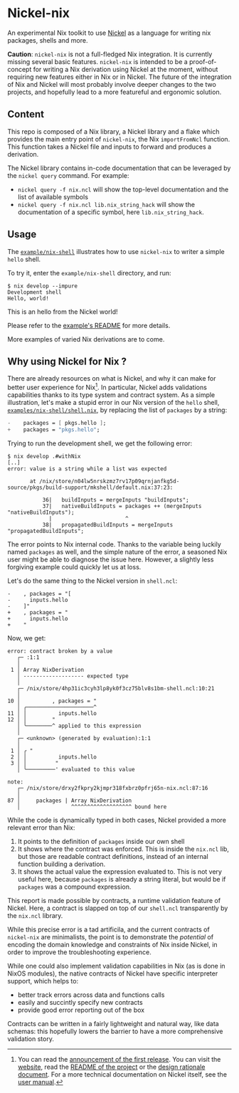 Nickel-nix
==========

An experimental Nix toolkit to use [Nickel](https://github.com/tweag/nickel) as a
language for writing nix packages, shells and more.

**Caution**: `nickel-nix` is not a full-fledged Nix integration. It is currently
missing several basic features. `nickel-nix` is intended to be a
proof-of-concept for writing a Nix derivation using Nickel at the moment,
without requiring new features either in Nix or in Nickel. The future of the
integration of Nix and Nickel will most probably involve deeper changes to the
two projects, and hopefully lead to a more featureful and ergonomic solution.

## Content

This repo is composed of a Nix library, a Nickel library and a flake which
provides the main entry point of `nickel-nix`, the Nix `importFromNcl` function.
This function takes a Nickel file and inputs to forward and produces a
derivation.

The Nickel library contains in-code documentation that can be leveraged by the
`nickel query` command. For example:

- `nickel query -f nix.ncl` will show the top-level documentation and the list of
    available symbols
- `nickel query -f nix.ncl lib.nix_string_hack` will show the documentation of a
    specific symbol, here `lib.nix_string_hack`.

## Usage

The [`example/nix-shell`](examples/nix-shell/) illustrates how to use
`nickel-nix` to writer a simple `hello` shell.

To try it, enter the `example/nix-shell` directory, and run:

```
$ nix develop --impure
Development shell
Hello, world!
```

This is an hello from the Nickel world!

Please refer to the [example's README](examples/nix-shell/README.md) for more
details.

More examples of varied Nix derivations are to come.

## Why using Nickel for Nix ?

There are already resources on what is Nickel, and why it can make for better
user experience for Nix[^1]. In particular, Nickel adds validations capabilities
thanks to its type system and contract system. As a simple illustration, let's
make a stupid error in our Nix version of the `hello` shell,
[`examples/nix-shell/shell.nix`](examples/nix-shell/shell.nix), by replacing the
list of `packages` by a string:

```nix
-    packages = [ pkgs.hello ];
+    packages = "pkgs.hello";
```

Trying to run the development shell, we get the following error:

```
$ nix develop .#withNix
[..]
error: value is a string while a list was expected

       at /nix/store/n04lw5nrskzmz7rv17p09qrnjanfkg5d-source/pkgs/build-support/mkshell/default.nix:37:23:

           36|   buildInputs = mergeInputs "buildInputs";
           37|   nativeBuildInputs = packages ++ (mergeInputs "nativeBuildInputs");
             |                       ^
           38|   propagatedBuildInputs = mergeInputs "propagatedBuildInputs";
```

The error points to Nix internal code. Thanks to the variable being luckily
named `packages` as well, and the simple nature of the error, a seasoned Nix
user might be able to diagnose the issue here. However, a slightly less
forgiving example could quickly let us at loss.

Let's do the same thing to the Nickel version in `shell.ncl`:

```nickel
-    , packages = "[
-      inputs.hello
-    ]"
+    , packages = "
+      inputs.hello
+    "
```

Now, we get:

```
error: contract broken by a value
   ┌─ :1:1
   │
 1 │ Array NixDerivation
   │ ------------------- expected type
   │
   ┌─ /nix/store/4hp31ic3cyh3lp8yk0f3cz75blv8s1bm-shell.ncl:10:21
   │
10 │          , packages = "
   │ ╭─────────────────────^
11 │ │          inputs.hello
12 │ │        "
   │ ╰────────^ applied to this expression
   │
   ┌─ <unknown> (generated by evaluation):1:1
   │
 1 │ ╭ "
 2 │ │          inputs.hello
 3 │ │         "
   │ ╰─────────' evaluated to this value

note:
   ┌─ /nix/store/drxy2fkpry2kjmpr318fxbrz0pfrj65n-nix.ncl:87:16
   │
87 │     packages | Array NixDerivation
   │                ^^^^^^^^^^^^^^^^^^^ bound here
```

While the code is dynamically typed in both cases, Nickel provided a more
relevant error than Nix:

1. It points to the definition of `packages` inside our own shell
2. It shows where the contract was enforced. This is inside the `nix.ncl` lib,
   but those are readable contract definitions, instead of an internal function
   building a derivation.
3. It shows the actual value the expression evaluated to. This is not very useful here,
   because `packages` is already a string literal, but would be if `packages`
   was a compound expression.

This report is made possible by contracts, a runtime validation feature of
Nickel. Here, a contract is slapped on top of our `shell.ncl` transparently by
the `nix.ncl` library.

While this precise error is a tad artificila, and the current contracts of
`nickel-nix` are minimalists, the point is to demonstrate the _potential_ of
encoding the domain knowledge and constraints of Nix inside Nickel, in order to
improve the troubleshooting experience.

While one could also implement validation capabilities in Nix (as is done in
NixOS modules), the native contracts of Nickel have specific interpreter
support, which helps to:
- better track errors across data and functions calls
- easily and succintly specify new contracts
- provide good error reporting out of the box

Contracts can be written in a fairly lightweight and natural way, like data
schemas: this hopefully lowers the barrier to have a more comprehensive
validation story.

[^1]: You can read the
  [announcement of the first release](https://www.tweag.io/blog/2022-03-11-nickel-first-release/).
  You can visit the [website](https://nickel-lang.org), read the
  [README of the project](https://github.com/tweag/nickel/blob/master/README.md) or the
  [design rationale document](https://github.com/tweag/nickel/blob/master/RATIONALE.md).
  For a more technical documentation on Nickel itself, see the
  [user manual](https://nickel-lang.org/user-manual/introduction).
